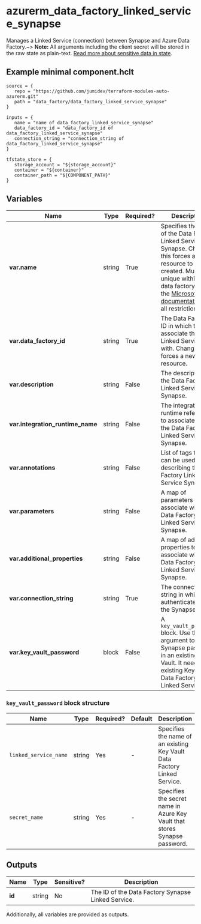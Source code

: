 # azurerm_data_factory_linked_service_synapse

Manages a Linked Service (connection) between Synapse and Azure Data Factory.~> **Note:** All arguments including the client secret will be stored in the raw state as plain-text. [Read more about sensitive data in state](/docs/state/sensitive-data.html).

## Example minimal component.hclt

```hcl
source = {
   repo = "https://github.com/jumidev/terraform-modules-auto-azurerm.git" 
   path = "data_factory/data_factory_linked_service_synapse" 
}

inputs = {
   name = "name of data_factory_linked_service_synapse" 
   data_factory_id = "data_factory_id of data_factory_linked_service_synapse" 
   connection_string = "connection_string of data_factory_linked_service_synapse" 
}

tfstate_store = {
   storage_account = "${storage_account}" 
   container = "${container}" 
   container_path = "${COMPONENT_PATH}" 
}

```

## Variables

| Name | Type | Required? |  Description |
| ---- | ---- | --------- |  ----------- |
| **var.name** | string | True | Specifies the name of the Data Factory Linked Service Synapse. Changing this forces a new resource to be created. Must be unique within a data factory. See the [Microsoft documentation](https://docs.microsoft.com/azure/data-factory/naming-rules) for all restrictions. | 
| **var.data_factory_id** | string | True | The Data Factory ID in which to associate the Linked Service with. Changing this forces a new resource. | 
| **var.description** | string | False | The description for the Data Factory Linked Service Synapse. | 
| **var.integration_runtime_name** | string | False | The integration runtime reference to associate with the Data Factory Linked Service Synapse. | 
| **var.annotations** | string | False | List of tags that can be used for describing the Data Factory Linked Service Synapse. | 
| **var.parameters** | string | False | A map of parameters to associate with the Data Factory Linked Service Synapse. | 
| **var.additional_properties** | string | False | A map of additional properties to associate with the Data Factory Linked Service Synapse. | 
| **var.connection_string** | string | True | The connection string in which to authenticate with the Synapse. | 
| **var.key_vault_password** | block | False | A `key_vault_password` block. Use this argument to store Synapse password in an existing Key Vault. It needs an existing Key Vault Data Factory Linked Service. | 

### `key_vault_password` block structure

| Name | Type | Required? | Default | Description |
| ---- | ---- | --------- | ------- | ----------- |
| `linked_service_name` | string | Yes | - | Specifies the name of an existing Key Vault Data Factory Linked Service. |
| `secret_name` | string | Yes | - | Specifies the secret name in Azure Key Vault that stores Synapse password. |



## Outputs

| Name | Type | Sensitive? | Description |
| ---- | ---- | --------- | --------- |
| **id** | string | No  | The ID of the Data Factory Synapse Linked Service. | 

Additionally, all variables are provided as outputs.
